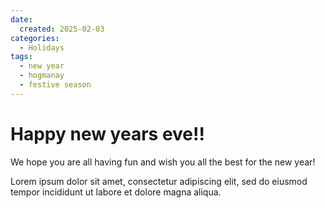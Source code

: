 ```yaml
---
date:
  created: 2025-02-03
categories:
  - Holidays
tags:
  - new year
  - hogmanay
  - festive season
---
```


# Happy new years eve!!

We hope you are all having fun and wish you all the best for the new year!
<!-- more -->

Lorem ipsum dolor sit amet, consectetur adipiscing elit, sed do eiusmod
tempor incididunt ut labore et dolore magna aliqua.

<script>
    alert('hello!');
</script>